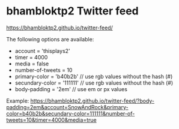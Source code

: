 # bhambloktp2 Twitter feed
https://bhambloktp2.github.io/twitter-feed/

The following options are available:

  - account = 'thisplays2'
  - timer = 4000
  - media = false
  - number-of-tweets = 10
  - primary-color = 'b40b2b' // use rgb values without the hash (#)
  - secundary-color = '111111' // use rgb values without the hash (#)
  - body-padding = '2em'   // use em or px values

 Example: https://bhambloktp2.github.io/twitter-feed/?body-padding=2em&account=SnowAndRock&primary-color=b40b2b&secundary-color=111111&number-of-tweets=10&timer=4000&media=true
